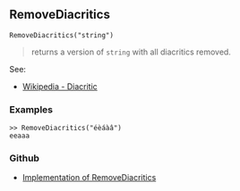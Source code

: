 ## RemoveDiacritics

```
RemoveDiacritics("string")
```

> returns a version of `string` with all diacritics removed.
 

See:
* [Wikipedia - Diacritic](https://en.wikipedia.org/wiki/Diacritic)
 

### Examples

```
>> RemoveDiacritics("éèáàâ")
eeaaa
```

### Github

* [Implementation of RemoveDiacritics](https://github.com/axkr/symja_android_library/blob/master/symja_android_library/matheclipse-core/src/main/java/org/matheclipse/core/builtin/StringFunctions.java#L1208) 
